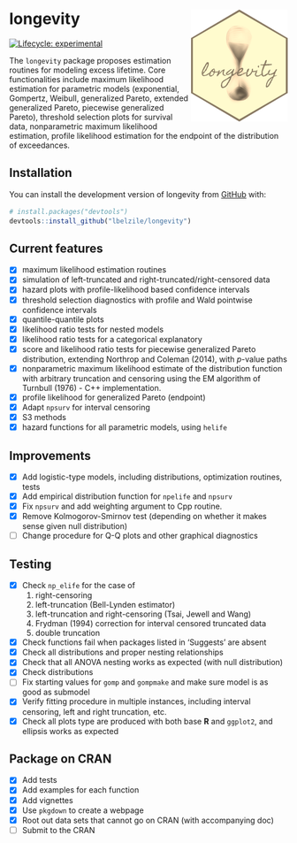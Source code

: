 
<!-- README.md is generated from README.Rmd. Please edit that file -->

# longevity <img src="man/figures/longevity_sticker.png" align="right"/>

<!-- badges: start -->

[![Lifecycle:
experimental](https://img.shields.io/badge/lifecycle-experimental-orange.svg)](https://www.tidyverse.org/lifecycle/#experimental)
<!-- badges: end -->

The `longevity` package proposes estimation routines for modeling excess
lifetime. Core functionalities include maximum likelihood estimation for
parametric models (exponential, Gompertz, Weibull, generalized Pareto,
extended generalized Pareto, piecewise generalized Pareto), threshold
selection plots for survival data, nonparametric maximum likelihood
estimation, profile likelihood estimation for the endpoint of the
distribution of exceedances.

## Installation

<!-- You can install the released version of longevity from [CRAN](https://CRAN.R-project.org) with: -->
<!-- ``` r -->
<!-- install.packages("longevity") -->
<!-- ``` -->

You can install the development version of longevity from
[GitHub](https://github.com/) with:

``` r
# install.packages("devtools")
devtools::install_github("lbelzile/longevity")
```

<!-- `devtools::build_readme()` is handy for this. You could also use GitHub Actions to re-render `README.Rmd` every time you push. An example workflow can be found here: <https://github.com/r-lib/actions/tree/master/examples>. -->

## Current features

- [x] maximum likelihood estimation routines
- [x] simulation of left-truncated and right-truncated/right-censored
  data
- [x] hazard plots with profile-likelihood based confidence intervals
- [x] threshold selection diagnostics with profile and Wald pointwise
  confidence intervals
- [x] quantile-quantile plots
- [x] likelihood ratio tests for nested models
- [x] likelihood ratio tests for a categorical explanatory
- [x] score and likelihood ratio tests for piecewise generalized Pareto
  distribution, extending Northrop and Coleman (2014), with $p$-value
  paths
- [x] nonparametric maximum likelihood estimate of the distribution
  function with arbitrary truncation and censoring using the EM
  algorithm of Turnbull (1976) - C++ implementation.
- [x] profile likelihood for generalized Pareto (endpoint)
- [x] Adapt `npsurv` for interval censoring
- [x] S3 methods
- [x] hazard functions for all parametric models, using `helife`

## Improvements

- [x] Add logistic-type models, including distributions, optimization
  routines, tests
- [x] Add empirical distribution function for `npelife` and `npsurv`
- [x] Fix `npsurv` and add weighting argument to Cpp routine.
- [x] Remove Kolmogorov-Smirnov test (depending on whether it makes
  sense given null distribution)
- [ ] Change procedure for Q-Q plots and other graphical diagnostics

## Testing

- [x] Check `np_elife` for the case of
  1)  right-censoring
  2)  left-truncation (Bell-Lynden estimator)
  3)  left-truncation and right-censoring (Tsai, Jewell and Wang)
  4)  Frydman (1994) correction for interval censored truncated data
  5)  double truncation
- [x] Check functions fail when packages listed in ‘Suggests’ are absent
- [x] Check all distributions and proper nesting relationships
- [x] Check that all ANOVA nesting works as expected (with null
  distribution)
- [x] Check distributions
- [ ] Fix starting values for `gomp` and `gompmake` and make sure model
  is as good as submodel
- [x] Verify fitting procedure in multiple instances, including interval
  censoring, left and right truncation, etc.
- [x] Check all plots type are produced with both base **R** and
  `ggplot2`, and ellipsis works as expected

## Package on CRAN

- [x] Add tests
- [x] Add examples for each function
- [x] Add vignettes
- [x] Use `pkgdown` to create a webpage
- [x] Root out data sets that cannot go on CRAN (with accompanying doc)
- [ ] Submit to the CRAN
